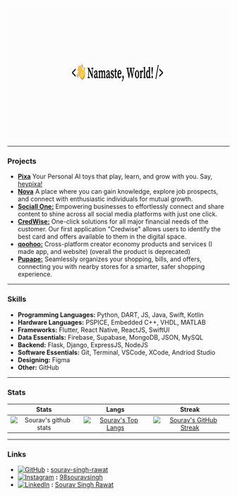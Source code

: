 <img alt="Hi, This is Sourav!" title="Banner" height="300" width="1500" src="https://raw.githubusercontent.com/sourav-singh-rawat/sourav-singh-rawat/master/assets/banner.png">

-------------
### Projects
- **[Pixa](https://gist.github.com/sourav-singh-rawat/b2dc97f272096377d236c89793681aa3)** Your Personal AI toys that play, learn, and grow with you. Say, [heypixa!](https://www.heypixa.ai/)
- **[Nova](https://apps.apple.com/in/app/nova-social/id6446203548)** A place where you can gain knowledge, explore job prospects, and connect with enthusiastic individuals for mutual growth.
- **[Sociall One:](https://www.sociallone.com/#Download)** Empowering businesses to effortlessly connect and share content to shine across all social media platforms with just one click.
- **[CredWise:](https://credwise.co.in/)** One-click solutions for all major financial needs of the customer. Our first application "Credwise" allows users to identify the best card and offers available to them in the digital space.
- **[qoohoo:](https://qoohoo.in/)** Cross-platform creator economy products and services (I made app, and website) (overall the product is deprecated)
- **[Pupape:](https://counttrees.com/home)** Seamlessly organizes your shopping, bills, and offers, connecting you with nearby stores for a smarter, safer shopping experience.

-------------
### Skills

- **Programming Languages:** Python, DART, JS, Java, Swift, Kotlin
- **Hardware Languages:** PSPICE, Embedded C++, VHDL, MATLAB
- **Frameworks:** Flutter, React Native, ReactJS, SwiftUI 
- **Data Essentials:** Firebase, Supabase, MongoDB, JSON, MySQL
- **Backend:** Flask, Django, ExpressJS, NodeJS
- **Software Essentials:** Git, Terminal, VSCode, XCode, Andriod Studio
- **Designing:** Figma
- **Other:** GitHub

-------------
### Stats

|  Stats      | Langs           | Streak  |
|:-------------:|:-------------:|:-----:|
| ![Sourav's github stats](https://github-readme-stats.vercel.app/api?username=sourav-singh-rawat&show_icons=true&theme=dark)      | [![Sourav's Top Langs](https://github-readme-stats.vercel.app/api/top-langs/?username=sourav-singh-rawat&layout=compact&theme=dark)](https://github.com/sourav-singh-rawat?tab=repositories) | [![Sourav's GitHub Streak](https://github-readme-streak-stats.herokuapp.com/?user=sourav-singh-rawat&theme=dark)](https://github.com/sourav-singh-rawat?tab=repositories) |

-------------
### Links
- <a href="https://github.com/sourav-singh-rawat/"><img alt="GitHub" title="GitHub" height="24" width="24" src="https://raw.githubusercontent.com/sourav-singh-rawat/sourav-singh-rawat/master/assets/uil_github-alt.svg"></a> **:** [sourav-singh-rawat](https://github.com/sourav-singh-rawat/)
- <a href="https://www.instagram.com/98souravsingh/"><img alt="Instagram" title="Instagram" height="24" width="24" src="https://raw.githubusercontent.com/sourav-singh-rawat/sourav-singh-rawat/master/assets/uil_instagram.svg"></a> **:** [98souravsingh](https://www.instagram.com/98souravsingh/)
- <a href="https://www.linkedin.com/in/souravrawat-1999/"><img alt="LinkedIn" title="LinkedIn" height="24" width="24" src="https://raw.githubusercontent.com/sourav-singh-rawat/sourav-singh-rawat/master/assets/uil_linkedin-alt.svg"></a> **:** [Sourav Singh Rawat](https://www.linkedin.com/in/souravrawat-1999/)